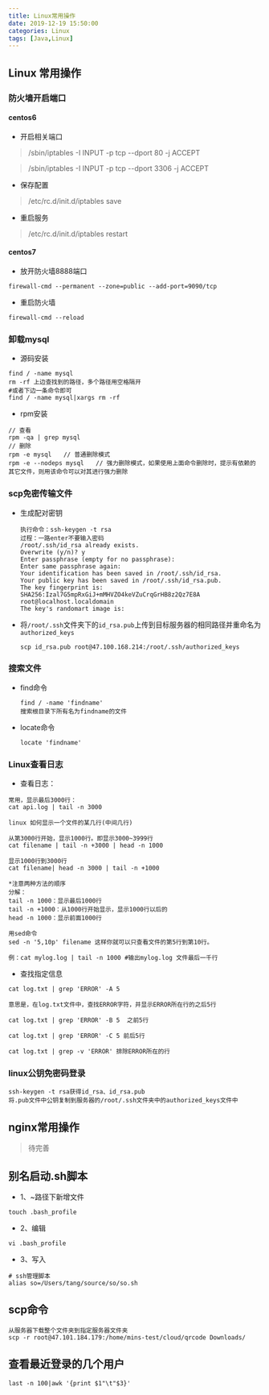 ```yaml
---
title: Linux常用操作
date: 2019-12-19 15:50:00
categories: Linux
tags: [Java,Linux]
---
```


## Linux 常用操作

### 防火墙开启端口

#### centos6

* 开启相关端口

> /sbin/iptables -I INPUT -p tcp --dport 80 -j ACCEPT

> /sbin/iptables -I INPUT -p tcp --dport 3306 -j ACCEPT

<!-- more --> 

* 保存配置

> /etc/rc.d/init.d/iptables save

* 重启服务

> /etc/rc.d/init.d/iptables restart

#### centos7

* 放开防火墙8888端口

```
firewall-cmd --permanent --zone=public --add-port=9090/tcp
```

* 重启防火墙

```
firewall-cmd --reload
```

### 卸载mysql

* 源码安装

```
find / -name mysql
rm -rf 上边查找到的路径，多个路径用空格隔开
#或者下边一条命令即可
find / -name mysql|xargs rm -rf
```

* rpm安装

```
// 查看
rpm -qa | grep mysql
// 删除
rpm -e mysql　　// 普通删除模式
rpm -e --nodeps mysql　　// 强力删除模式，如果使用上面命令删除时，提示有依赖的其它文件，则用该命令可以对其进行强力删除
```

### scp免密传输文件

* 生成配对密钥


  ```
  执行命令：ssh-keygen -t rsa
  过程：一路enter不要输入密码
  /root/.ssh/id_rsa already exists.
  Overwrite (y/n)? y
  Enter passphrase (empty for no passphrase): 
  Enter same passphrase again: 
  Your identification has been saved in /root/.ssh/id_rsa.
  Your public key has been saved in /root/.ssh/id_rsa.pub.
  The key fingerprint is:
  SHA256:Izal7G5mpRxGiJ+mMHVZO4keVZuCrqGrHB8z2Qz7E8A root@localhost.localdomain
  The key's randomart image is:
  ```

* 将`/root/.ssh`文件夹下的`id_rsa.pub`上传到目标服务器的相同路径并重命名为`authorized_keys`


  ```
  scp id_rsa.pub root@47.100.168.214:/root/.ssh/authorized_keys
  ```

### 搜索文件

* find命令


  ```
  find / -name 'findname'
  搜索根目录下所有名为findname的文件
  ```

* locate命令


  ```
  locate 'findname'
  ```

### Linux查看日志

* 查看日志： 

```
常用，显示最后3000行：
cat api.log | tail -n 3000

linux 如何显示一个文件的某几行(中间几行)

从第3000行开始，显示1000行。即显示3000~3999行
cat filename | tail -n +3000 | head -n 1000

显示1000行到3000行
cat filename| head -n 3000 | tail -n +1000

*注意两种方法的顺序
分解：
tail -n 1000：显示最后1000行
tail -n +1000：从1000行开始显示，显示1000行以后的
head -n 1000：显示前面1000行

用sed命令
sed -n '5,10p' filename 这样你就可以只查看文件的第5行到第10行。

例：cat mylog.log | tail -n 1000 #输出mylog.log 文件最后一千行
```

* 查找指定信息

```
cat log.txt | grep 'ERROR' -A 5

意思是，在log.txt文件中，查找ERROR字符，并显示ERROR所在行的之后5行

cat log.txt | grep 'ERROR' -B 5  之前5行

cat log.txt | grep 'ERROR' -C 5 前后5行

cat log.txt | grep -v 'ERROR' 排除ERROR所在的行

```

### linux公钥免密码登录

```
ssh-keygen -t rsa获得id_rsa、id_rsa.pub
将.pub文件中公钥复制到服务器的/root/.ssh文件夹中的authorized_keys文件中

```

## nginx常用操作

> 待完善


## 别名启动.sh脚本

* 1、~路径下新增文件

```
touch .bash_profile
```
* 2、编辑
  
```
vi .bash_profile
```

* 3、写入

```
# ssh管理脚本
alias so=/Users/tang/source/so/so.sh
```

## scp命令
```
从服务器下载整个文件夹到指定服务器文件夹
scp -r root@47.101.184.179:/home/mins-test/cloud/qrcode Downloads/
```

## 查看最近登录的几个用户

```
last -n 100|awk '{print $1"\t"$3}'
```